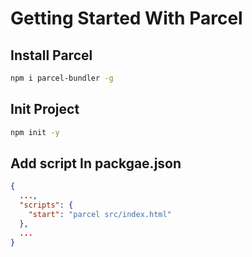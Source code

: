 # Getting Started With Parcel

## Install Parcel

```sh
npm i parcel-bundler -g
```

## Init Project

```sh
npm init -y
```

## Add script In packgae.json

```json
{
  ...,
  "scripts": {
    "start": "parcel src/index.html"
  },
  ...
}
```
